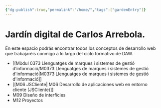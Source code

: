 ```yaml
---
{"dg-publish":true,"permalink":"/home/","tags":["gardenEntry"]}
---
```



# Jardín digital de Carlos Arrebola.

En este espacio podrás encontrar todos los conceptos de desarrollo web que trabajaréis conmigo a lo largo del ciclo formativo de DAW.
- [[Mòdul 0373 Llenguatges de marques i sistemes de gestió d’informació/M0373 Llenguatges de marques i sistemes de gestió d'informació\|M0373 Llenguatges de marques i sistemes de gestió d'informació]]
- [[M06 JSCliente\| M06 Desarrollo de aplicaciones web en entorno cliente (JSCliente)]]
- M09 Diseño de interfícies
- M12 Proyectos